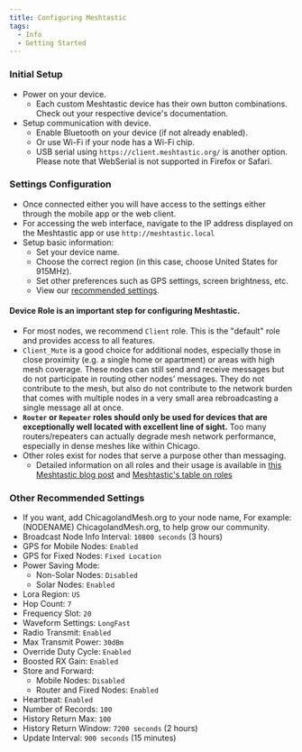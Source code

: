 ```yaml
---
title: Configuring Meshtastic
tags:
  - Info
  - Getting Started
---
```


### Initial Setup
   - Power on your device.
      - Each custom Meshtastic device has their own button combinations. Check out your respective device's documentation.
   - Setup communication with device.
      - Enable Bluetooth on your device (if not already enabled).
      - Or use Wi-Fi if your node has a Wi-Fi chip.
      - USB serial using `https://client.meshtastic.org/` is another option. Please note that WebSerial is not supported in Firefox or Safari.

### Settings Configuration
   - Once connected either you will have access to the settings either through the mobile app or the web client.
   - For accessing the web interface, navigate to the IP address displayed on the Meshtastic app or use `http://meshtastic.local` 
   - Setup basic information:
     - Set your device name.
     - Choose the correct region (in this case, choose United States for 915MHz).
     - Set other preferences such as GPS settings, screen brightness, etc.
     - View our [recommended settings](#other-recommended-settings).

#### Device Role is an important step for configuring Meshtastic.
- For most nodes, we recommend `Client` role.  This is the "default" role and provides access to all features.
- `Client_Mute` is a good choice for additional nodes, especially those in close proximity (e.g. a single home or apartment) or areas with high mesh coverage. These nodes can still send and receive messages but do not participate in routing other nodes' messages. They do not contribute to the mesh, but also do not contribute to the network burden that comes with multiple nodes in a very small area rebroadcasting a single message all at once.
- **`Router` or `Repeater` roles should only be used for devices that are exceptionally well located with excellent line of sight.** Too many routers/repeaters can actually degrade mesh network performance, especially in dense meshes like within Chicago.
- Other roles exist for nodes that serve a purpose other than messaging.
  -  Detailed information on all roles and their usage is available in [this Meshtastic blog post](https://meshtastic.org/blog/choosing-the-right-device-role/) and [Meshtastic's table on roles](https://meshtastic.org/docs/configuration/radio/device/#roles)


### Other Recommended Settings
- If you want, add ChicagolandMesh.org to your node name, For example: (NODENAME) ChicagolandMesh.org, to help grow our community.
- Broadcast Node Info Interval: `10800 seconds` (3 hours)
- GPS for Mobile Nodes: `Enabled`
- GPS for Fixed Nodes: `Fixed Location`
- Power Saving Mode:
    - Non-Solar Nodes: `Disabled`
    - Solar Nodes: `Enabled`
- Lora Region: `US`
- Hop Count: `7`
- Frequency Slot: `20`
- Waveform Settings: `LongFast`
- Radio Transmit: `Enabled`
- Max Transmit Power: `30dBm`
- Override Duty Cycle: `Enabled`
- Boosted RX Gain: `Enabled`
- Store and Forward:
    - Mobile Nodes: `Disabled`
    - Router and Fixed Nodes: `Enabled`
- Heartbeat: `Enabled`
- Number of Records: `100`
- History Return Max: `100`
- History Return Window: `7200 seconds` (2 hours)
- Update Interval: `900 seconds` (15 minutes)
